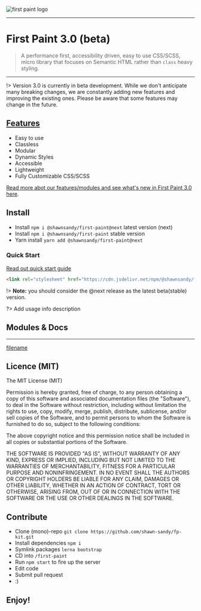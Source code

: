 ![first paint logo](https://res.cloudinary.com/dqjs95c7n/image/upload/v1647442611/fp-text-logo-xl_vrsh8c.svg)

-------
# First Paint 3.0 (beta)

> A performance first, accessibility driven, easy to use CSS/SCSS, micro library that focuses on Semantic HTML rather than `class` heavy styling.

-------

!> Version 3.0 is currently in beta development. While we don't anticipate many breaking changes, we are constantly adding new features and improving the existing ones. Please be aware that some features may change in the future.

## [Features](/FEATURES)

* Easy to use
* Classless
* Modular
* Dynamic Styles
* Accessible
* Lightweight
* Fully Customizable CSS/SCSS

[Read more abot our features/modules and see what's new in First Paint 3.0 here](/FEATURES).

## Install

* Install `npm i @shawnsandy/first-paint@next` latest version (next)
* Install `npm i @shawnsandy/first-paint` stable version
* Yarn install `yarn add @shawnsandy/first-paint@next`

### Quick Start

[Read out quick start guide](/GUIDES.md)

```html
<link rel="stylesheet" href="https://cdn.jsdelivr.net/npm/@shawnsandy/first-paint@next/dist/v3/css/index.min.css">
```

!> **Note:** you should consider the @next release as the latest beta(stable) version.


?> Add usage info description

## Modules & Docs
------

[filename](_sidebar.md ':include')

## Licence (MIT)

The MIT License (MIT)

Permission is hereby granted, free of charge, to any person obtaining a copy of this software and associated documentation files (the "Software"), to deal in the Software without restriction, including without limitation the rights to use, copy, modify, merge, publish, distribute, sublicense, and/or sell copies of the Software, and to permit persons to whom the Software is furnished to do so, subject to the following conditions:

The above copyright notice and this permission notice shall be included in all copies or substantial portions of the Software.

THE SOFTWARE IS PROVIDED "AS IS", WITHOUT WARRANTY OF ANY KIND, EXPRESS OR IMPLIED, INCLUDING BUT NOT LIMITED TO THE WARRANTIES OF MERCHANTABILITY, FITNESS FOR A PARTICULAR PURPOSE AND NONINFRINGEMENT. IN NO EVENT SHALL THE AUTHORS OR COPYRIGHT HOLDERS BE LIABLE FOR ANY CLAIM, DAMAGES OR OTHER LIABILITY, WHETHER IN AN ACTION OF CONTRACT, TORT OR OTHERWISE, ARISING FROM, OUT OF OR IN CONNECTION WITH THE SOFTWARE OR THE USE OR OTHER DEALINGS IN THE SOFTWARE.

## Contribute

- Clone (mono)-repo `git clone https://github.com/shawn-sandy/fp-kit.git`
- Install dependencies `npm i`
- Symlink packages `lerna bootstrap`
- CD into `/first-paint`
- Run `npm start` to fire up the server
- Edit code
- Submit pull request
- :)

## Enjoy!
